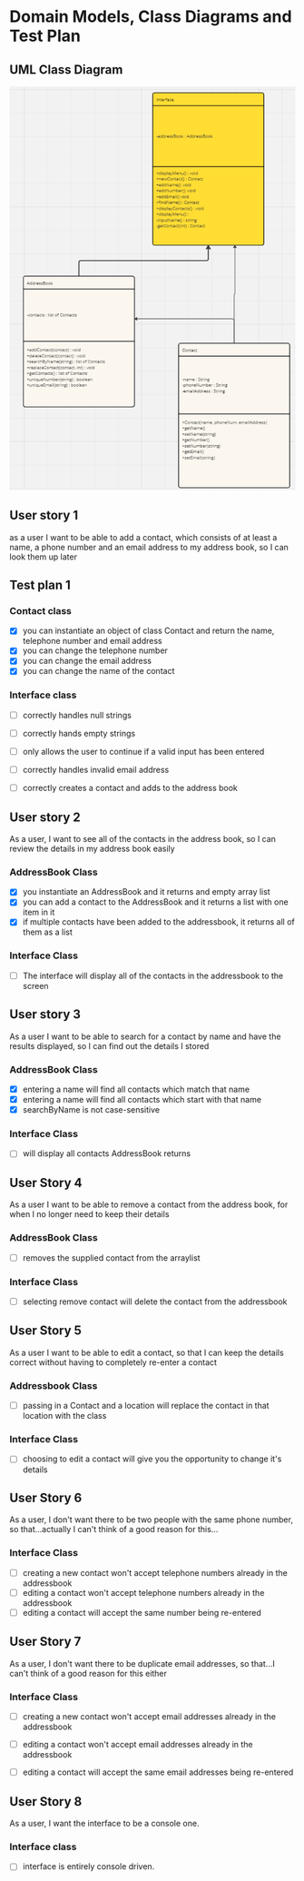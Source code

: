 # Domain Models, Class Diagrams and Test Plan

## UML Class Diagram

![UML class diagram v1.](classdiagram.png)

## User story 1
as a user I want to be able to add a contact, which consists of at least a name, a phone number and an email address to my address book, so I can look them up later

## Test plan 1
### Contact class
- [x] you can instantiate an object of class Contact and return the name, telephone number and email address
- [x] you can change the telephone number
- [x] you can change the email address
- [x] you can change the name of the contact

### Interface class
- [ ] correctly handles null strings
- [ ] correctly hands empty strings
- [ ] only allows the user to continue if a valid input has been entered
- [ ] correctly handles invalid email address
- [ ] correctly creates a contact and adds to the address book


## User story 2

As a user, I want to see all of the contacts in the address book, so I can review the details in my address book easily

### AddressBook Class

- [x] you instantiate an AddressBook and it returns and empty array list
- [x] you can add a contact to the AddressBook and it returns a list with one item in it
- [x] if multiple contacts have been added to the addressbook, it returns all of them as a list

### Interface Class
- [ ] The interface will display all of the contacts in the addressbook to the screen

## User story 3

As a user I want to be able to search for a contact by name and have the results displayed, so I can find out the details I stored

### AddressBook Class

- [x] entering a name will find all contacts which match that name
- [x] entering a name will find all contacts which start with that name
- [x] searchByName is not case-sensitive

### Interface Class

- [ ] will display all contacts AddressBook returns
 
## User Story 4

As a user I want to be able to remove a contact from the address book, for when I no longer need to keep their details

### AddressBook Class

- [ ] removes the supplied contact from the arraylist

### Interface Class

- [ ] selecting remove contact will delete the contact from the addressbook

## User Story 5

As a user I want to be able to edit a contact, so that I can keep the details correct without having to completely re-enter a contact

### Addressbook Class

- [ ] passing in a Contact and a location will replace the contact in that location with the class

### Interface Class

- [ ] choosing to edit a contact will give you the opportunity to change it's details

## User Story 6

As a user, I don't want there to be two people with the same phone number, so that...actually I can't think of a good reason for this...

### Interface Class

- [ ] creating a new contact won't accept telephone numbers already in the addressbook
- [ ] editing a contact won't accept telephone numbers already in the addressbook
- [ ] editing a contact will accept the same number being re-entered

## User Story 7

As a user, I don't want there to be duplicate email addresses, so that...I can't think of a good reason for this either

### Interface Class

- [ ] creating a new contact won't accept email addresses already in the addressbook
- [ ] editing a contact won't accept email addresses already in the addressbook
- [ ] editing a contact will accept the same email addresses being re-entered


## User Story 8

As a user, I want the interface to be a console one.

### Interface class

-[ ] interface is entirely console driven.